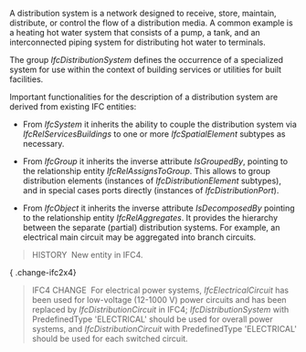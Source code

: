 ﻿A distribution system is a network designed to receive, store, maintain, distribute, or control the flow of a distribution media. A common example is a heating hot water system that consists of a pump, a tank, and an interconnected piping system for distributing hot water to terminals.

The group _IfcDistributionSystem_ defines the occurrence of a specialized system for use within the context of building services or utilities for built facilities.

Important functionalities for the description of a distribution system are derived from existing IFC entities:

* From _IfcSystem_ it inherits the ability to couple the distribution system via _IfcRelServicesBuildings_ to one or more _IfcSpatialElement_ subtypes as necessary.

* From _IfcGroup_ it inherits the inverse attribute _IsGroupedBy_, pointing to the relationship entity _IfcRelAssignsToGroup_. This allows to group distribution elements (instances of _IfcDistributionElement_ subtypes), and in special cases ports directly (instances of _IfcDistributionPort_).

* From _IfcObject_ it inherits the inverse attribute _IsDecomposedBy_ pointing to the relationship entity _IfcRelAggregates_. It provides the hierarchy between the separate (partial) distribution systems. For example, an electrical main circuit may be aggregated into branch circuits.

> HISTORY&nbsp; New entity in IFC4.

{ .change-ifc2x4}
> IFC4 CHANGE&nbsp; For electrical power systems, _IfcElectricalCircuit_ has been used for low-voltage (12-1000 V) power circuits and has been replaced by _IfcDistributionCircuit_ in IFC4; _IfcDistributionSystem_ with PredefinedType 'ELECTRICAL' should be used for overall power systems, and _IfcDistributionCircuit_ with PredefinedType 'ELECTRICAL' should be used for each switched circuit.
